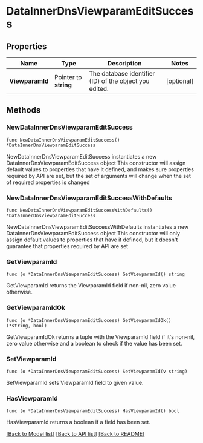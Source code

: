 # DataInnerDnsViewparamEditSuccess

## Properties

Name | Type | Description | Notes
------------ | ------------- | ------------- | -------------
**ViewparamId** | Pointer to **string** | The database identifier (ID) of the object you edited. | [optional] 

## Methods

### NewDataInnerDnsViewparamEditSuccess

`func NewDataInnerDnsViewparamEditSuccess() *DataInnerDnsViewparamEditSuccess`

NewDataInnerDnsViewparamEditSuccess instantiates a new DataInnerDnsViewparamEditSuccess object
This constructor will assign default values to properties that have it defined,
and makes sure properties required by API are set, but the set of arguments
will change when the set of required properties is changed

### NewDataInnerDnsViewparamEditSuccessWithDefaults

`func NewDataInnerDnsViewparamEditSuccessWithDefaults() *DataInnerDnsViewparamEditSuccess`

NewDataInnerDnsViewparamEditSuccessWithDefaults instantiates a new DataInnerDnsViewparamEditSuccess object
This constructor will only assign default values to properties that have it defined,
but it doesn't guarantee that properties required by API are set

### GetViewparamId

`func (o *DataInnerDnsViewparamEditSuccess) GetViewparamId() string`

GetViewparamId returns the ViewparamId field if non-nil, zero value otherwise.

### GetViewparamIdOk

`func (o *DataInnerDnsViewparamEditSuccess) GetViewparamIdOk() (*string, bool)`

GetViewparamIdOk returns a tuple with the ViewparamId field if it's non-nil, zero value otherwise
and a boolean to check if the value has been set.

### SetViewparamId

`func (o *DataInnerDnsViewparamEditSuccess) SetViewparamId(v string)`

SetViewparamId sets ViewparamId field to given value.

### HasViewparamId

`func (o *DataInnerDnsViewparamEditSuccess) HasViewparamId() bool`

HasViewparamId returns a boolean if a field has been set.


[[Back to Model list]](../README.md#documentation-for-models) [[Back to API list]](../README.md#documentation-for-api-endpoints) [[Back to README]](../README.md)


